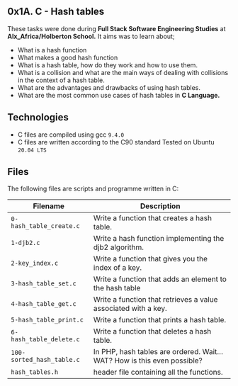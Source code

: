 0x1A. C - Hash tables
 -------------------------------
These tasks were done during **Full Stack Software Engineering Studies** at **Alx_Africa/Holberton School.** 
It aims was to learn about;
- What is a hash function
- What makes a good hash function
- What is a hash table, how do they work and how to use them.
- What is a collision and what are the main ways of dealing with collisions in the context of a hash table.
- What are the advantages and drawbacks of using hash tables.
- What are the most common use cases of hash tables in **C Language.**

Technologies
 ------------------------------
- C files are compiled using gcc `9.4.0`
- C files are written according to the C90 standard
Tested on Ubuntu `20.04 LTS` 

Files
 -----------------------------

The following files are scripts and programme written in C:

| Filename | Description
| --- | --- |
| `0-hash_table_create.c` |  Write a function that creates a hash table. |
| `1-djb2.c` |  Write a hash function implementing the djb2 algorithm. |
| `2-key_index.c` |  Write a function that gives you the index of a key. |
| `3-hash_table_set.c` | Write a function that adds an element to the hash table |
| `4-hash_table_get.c` | Write a function that retrieves a value associated with a key. |
| `5-hash_table_print.c` | Write a function that prints a hash table. |
| `6-hash_table_delete.c` | Write a function that deletes a hash table. |
| `100-sorted_hash_table.c` |  In PHP, hash tables are ordered. Wait… WAT? How is this even possible? |
| `hash_tables.h` | header file containing all the functions. |
